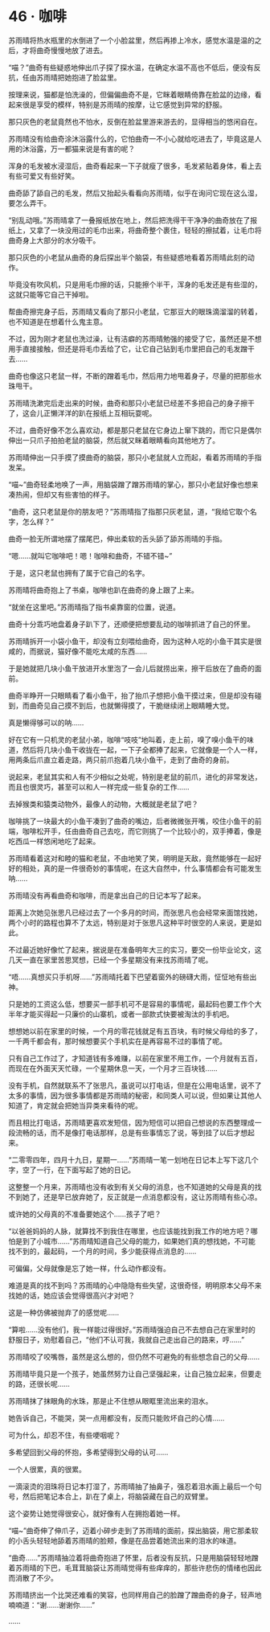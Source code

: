 # 46 · 咖啡

苏雨晴将热水瓶里的水倒进了一个小脸盆里，然后再掺上冷水，感觉水温是温的之后，才将曲奇慢慢地放了进去。

“喵？”曲奇有些疑惑地伸出爪子探了探水温，在确定水温不高也不低后，便没有反抗，任由苏雨晴把她抱进了脸盆里。

按理来说，猫都是怕洗澡的，但偏偏曲奇不是，它眯着眼睛倚靠在脸盆的边缘，看起来很是享受的模样，特别是苏雨晴的按摩，让它感觉到异常的舒服。

那只灰色的老鼠竟然也不怕水，反倒在脸盆里游来游去的，显得相当的悠闲自在。

苏雨晴没有给曲奇涂沐浴露什么的，它怕曲奇一不小心就给吃进去了，毕竟这是人用的沐浴露，万一都猫来说是有害的呢？

浑身的毛发被水浸湿后，曲奇看起来一下子就瘦了很多，毛发紧贴着身体，看上去有些可爱又有些好笑。

曲奇舔了舔自己的毛发，然后又抬起头看看向苏雨晴，似乎在询问它现在这么湿，要怎么弄干。

“别乱动哦。”苏雨晴拿了一叠报纸放在地上，然后把洗得干干净净的曲奇放在了报纸上，又拿了一块没用过的毛巾出来，将曲奇整个裹住，轻轻的擦拭着，让毛巾将曲奇身上大部分的水分吸干。

那只灰色的小老鼠从曲奇的身后探出半个脑袋，有些疑惑地看着苏雨晴此刻的动作。

毕竟没有吹风机，只是用毛巾擦的话，只能擦个半干，浑身的毛发还是有些湿的，这就只能等它自己干掉啦。

帮曲奇擦完身子后，苏雨晴又看向了那只小老鼠，它那豆大的眼珠滴溜溜的转着，也不知道是在想着什么鬼主意。

不过，因为刚才老鼠也洗过澡，让有洁癖的苏雨晴勉强的接受了它，虽然还是不想用手直接接触，但还是将毛巾丢给了它，让它自己钻到毛巾里把自己的毛发蹭干去……

曲奇也像这只老鼠一样，不断的蹭着毛巾，然后用力地甩着身子，尽量的把那些水珠甩干。

苏雨晴洗漱完后走出来的时候，曲奇和那只小老鼠已经差不多把自己的身子擦干了，这会儿正懒洋洋的趴在报纸上互相玩耍呢。

不过，曲奇好像不怎么喜欢动，都是那只老鼠在它身边上窜下跳的，而它只是偶尔伸出一只爪子拍拍老鼠的脑袋，然后就又眯着眼睛看向其他地方了。

苏雨晴伸出一只手摸了摸曲奇的脑袋，那只小老鼠就人立而起，看着苏雨晴的手指发呆。

“喵~”曲奇轻柔地唤了一声，用脑袋蹭了蹭苏雨晴的掌心，那只小老鼠好像也想来凑热闹，但却又有些害怕的样子。

“曲奇，这只老鼠是你的朋友吧？”苏雨晴指了指那只灰老鼠，道，“我给它取个名字，怎么样？”

曲奇一脸无所谓地摆了摆尾巴，伸出柔软的舌头舔了舔苏雨晴的手指。

“嗯……就叫它咖啡吧！嗯！咖啡和曲奇，不错不错~”

于是，这只老鼠也拥有了属于它自己的名字。

苏雨晴将曲奇抱上了书桌，咖啡也趴在曲奇的身上跟了上来。

“就坐在这里吧。”苏雨晴指了指书桌靠窗的位置，说道。

曲奇十分乖巧地盘着身子趴下了，还顺便把想要乱动的咖啡抓进了自己的怀里。

苏雨晴拆开一小袋小鱼干，却没有立刻喂给曲奇，因为这种人吃的小鱼干其实是很咸的，而据说，猫好像不能吃太咸的东西……

于是她就把几块小鱼干放进开水里泡了一会儿后就捞出来，擦干后放在了曲奇的面前。

曲奇半睁开一只眼睛看了看小鱼干，抬了抬爪子想把小鱼干摸过来，但是却没有碰到，而曲奇见自己摸不到后，也就懒得摸了，干脆继续闭上眼睛睡大觉。

真是懒得够可以的呐……

好在它有一只机灵的老鼠小弟，咖啡“吱吱”地叫着，走上前，嗅了嗅小鱼干的味道，然后将几块小鱼干收拢在一起，一下子全都捧了起来，它就像是一个人一样，用两条后爪直立着走路，两只前爪抱着几块小鱼干，走到了曲奇的身前。

说起来，老鼠其实和人有不少相似之处呢，特别是老鼠的前爪，进化的非常发达，而且也很灵巧，甚至可以和人一样完成一些复杂的工作……

去掉猴类和猿类动物外，最像人的动物，大概就是老鼠了吧？

咖啡挑了一块最大的小鱼干凑到了曲奇的嘴边，后者微微张开嘴，咬住小鱼干的前端，咖啡松开手，任由曲奇自己去吃，而它则挑了一个比较小的，双手捧着，像是吃西瓜一样悠闲地吃了起来。

苏雨晴看着这对和睦的猫和老鼠，不由地笑了笑，明明是天敌，竟然能够在一起好好的相处，真的是一件很奇妙的事情呢，在这大自然中，什么事情都会有可能发生呐……

苏雨晴没有再看曲奇和咖啡，而是拿出自己的日记本写了起来。

距离上次她见张思凡已经过去了一个多月的时间，而张思凡也会经常来面馆找她，两个小时的路程也算不了太远，特别是对于张思凡这种平时很空的人来说，更是如此。

不过最近她好像忙了起来，据说是在准备明年大三的实习，要交一份毕业论文，这几天一直在家里苦思冥想，已经一个多星期没有来找苏雨晴了呢。

“唔……真想买只手机呀……”苏雨晴托着下巴望着窗外的磅礴大雨，怔怔地有些出神。

只是她的工资这么低，想要买一部手机可不是容易的事情呢，最起码也要工作个大半年才能买得起一只廉价的山寨机，或者一部款式快要被淘汰的手机吧。

想想她以前在家里的时候，一个月的零花钱就足有五百块，有时候父母给的多了，一千两千都会有，那时候想要买个手机实在是再容易不过的事情了呢。

只有自己工作过了，才知道钱有多难赚，以前在家里不用工作，一个月就有五百，而现在在外面天天忙碌，一个星期休息一天，一个月才三百块钱……

没有手机，自然就联系不了张思凡，虽说可以打电话，但是在公用电话里，说不了太多的事情，因为很多事情都是苏雨晴的秘密，和同类人可以说，但如果让其他人知道了，肯定就会把她当异类来看待的呢。

而且相比打电话，苏雨晴更喜欢发短信，因为短信可以把自己想说的东西整理成一段流畅的话，而不是像打电话那样，总是有些事情忘了说，等到挂了以后才想起来。

“二零零四年，四月十九日，星期一……”苏雨晴一笔一划地在日记本上写下这几个字，空了一行，在下面写起了她的日记。

这整整一个月来，苏雨晴也没有收到有关父母的消息，也不知道她的父母是真的找不到她了，还是早已放弃她了，反正就是一点消息都没有，这让苏雨晴有些心凉。

或许她的父母真的不准备要她这个……孩子了吧？

“以爸爸妈妈的人脉，就算找不到我住在哪里，也应该能找到我工作的地方吧？哪怕是到了小城市……”苏雨晴知道自己父母的能力，如果她们真的想找她，不可能找不到的，最起码，一个月的时间，多少能获得点消息的……

可偏偏，父母就像是忘了她一样，什么动作都没有。

难道是真的找不到吗？苏雨晴的心中隐隐有些失望，这很奇怪，明明原本父母不来找她的话，她应该会觉得很高兴才对吧？

这是一种仿佛被抛弃了的感觉呢……

“算啦……没有他们，我一样能过得很好。”苏雨晴强迫自己不去想自己在家里时的舒服日子，劝慰着自己，“他们不认可我，我就自己走出自己的路来，哼……”

苏雨晴咬了咬嘴唇，虽然是这么想的，但仍然不可避免的有些想念自己的父母……

苏雨晴毕竟只是一个孩子，她虽然努力让自己坚强起来，让自己独立起来，但要走的路，还很长呢……

苏雨晴抹了抹眼角的水珠，那是止不住想从眼眶里流出来的泪水。

她告诉自己，不能哭，哭一点用都没有，反而只能败坏自己的心情……

可为什么，却忍不住，有些哽咽呢？

多希望回到父母的怀抱，多希望得到父母的认可……

一个人很累，真的很累。

一滴滚烫的泪珠将日记本打湿了，苏雨晴抽了抽鼻子，强忍着泪水画上最后一个句号，然后把笔记本合上，趴在了桌上，将脑袋藏在自己的双臂里。

这个姿势让她觉得很安心，就好像有人在拥抱着她一样。

“喵~”曲奇伸了伸爪子，迈着小碎步走到了苏雨晴的面前，探出脑袋，用它那柔软的小舌头轻轻地舔着苏雨晴的脸颊，像是在品尝着她流出来的泪水的味道。

“曲奇……”苏雨晴抽泣着将曲奇抱进了怀里，后者没有反抗，只是用脑袋轻轻地蹭着苏雨晴的下巴，毛茸茸脑袋让苏雨晴觉得有些痒痒的，那些许悲伤的情绪也因此而消散了不少。

苏雨晴挤出一个比哭还难看的笑容，也同样用自己的脸蹭了蹭曲奇的身子，轻声地喃喃道：“谢……谢谢你……”

……
